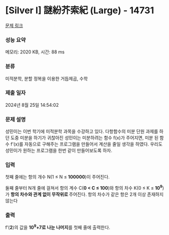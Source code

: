 # [Silver I] 謎紛芥索紀 (Large) - 14731 

[문제 링크](https://www.acmicpc.net/problem/14731) 

### 성능 요약

메모리: 2020 KB, 시간: 88 ms

### 분류

미적분학, 분할 정복을 이용한 거듭제곱, 수학

### 제출 일자

2024년 8월 25일 14:54:02

### 문제 설명

<p>성민이는 이번 학기에 미적분학 과목을 수강하고 있다. 다항함수의 미분 단원 과제를 하던 도중 미분을 하기가 귀찮아진 성민이는 미분하려는 함수 f(x)가 주어지면, 미분 된 함수 f’(x)를 자동으로 구해주는 프로그램을 만들어서 계산을 줄일 생각을 하였다. 우리도 성민이가 원하는 프로그램을 한번 같이 만들어보도록 하자.</p>

### 입력 

 <p>첫째 줄에는 항의 개수 N(1 ≤ N ≤ <strong>100000</strong>)이 주어진다.</p>

<p>둘째 줄부터 N개 줄에 걸쳐서 항의 계수 C(<strong>0 < C ≤ 100</strong>)와 항의 차수 K(0 ≤ K ≤ <strong>10<sup>9</sup></strong>)가 <strong>항의 차수와 관계 없이 무작위로 </strong>주어진다. 항의 차수가 같은 항은 2개 이상 존재하지 않는다</p>

### 출력 

 <p>f’(<strong>2</strong>)의 값을 <strong>10<sup>9</sup>+7로 나눈 나머지</strong>를 첫째 줄에 출력한다.</p>

